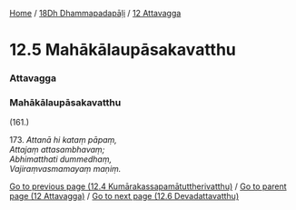 
[Home](/) / [18Dh Dhammapadapāḷi](../../18Dh.md) / [12 Attavagga](../12.md)

# 12.5 Mahākālaupāsakavatthu

### Attavagga

### Mahākālaupāsakavatthu

(161.)

173\. _Attanā hi kataṃ pāpaṃ,_  
_Attajaṃ attasambhavaṃ;_  
_Abhimatthati dummedhaṃ,_  
_Vajiraṃvasmamayaṃ maṇiṃ._  


[Go to previous page (12.4 Kumārakassapamātuttherivatthu)](12.4.md) / [Go to parent page (12 Attavagga)](../12.md) / [Go to next page (12.6 Devadattavatthu)](12.6.md)


